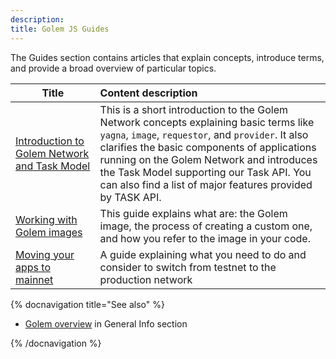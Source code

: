 ```yaml
---
description:
title: Golem JS Guides
---
```



The Guides section contains articles that explain concepts, introduce terms, and provide a broad overview of particular topics.

|Title                  |   Content  description  |
|-----------------------|:----------------------------------------|
|[Introduction to Golem Network and Task Model](/docs/creators/javascript/guides/task-model) | This is a short introduction to the Golem Network concepts explaining basic terms like `yagna`, `image`, `requestor`, and `provider`. It also clarifies the basic components of applications running on the Golem Network and introduces the Task Model supporting our Task API. You can also find a list of major features provided by TASK API. |
|[Working with Golem images](/docs/creators/javascript/guides/golem-images)   | This guide explains what are: the Golem image, the process of creating a custom one, and how you refer to the image in your code.    |
|[Moving your apps to mainnet](/docs/creators/javascript/guides/switching-to-mainnet) | A guide explaining what you need to do and consider to switch from testnet to the production network |


{% docnavigation title="See also" %}

- [Golem overview](/docs/golem/overview) in General Info section

{% /docnavigation %}